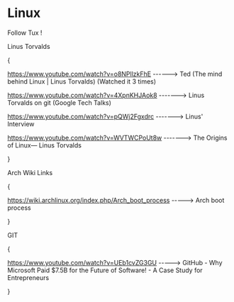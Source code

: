 # Linux
Follow Tux ! 


Linus Torvalds

{

https://www.youtube.com/watch?v=o8NPllzkFhE ------> Ted (The mind behind Linux | Linus Torvalds) (Watched it 3 times)

https://www.youtube.com/watch?v=4XpnKHJAok8 -------> Linus Torvalds on git (Google Tech Talks)

https://www.youtube.com/watch?v=pQWj2Fgxdrc -------> Linus' Interview

https://www.youtube.com/watch?v=WVTWCPoUt8w -------> The Origins of Linux— Linus Torvalds

}


Arch Wiki Links

{

https://wiki.archlinux.org/index.php/Arch_boot_process -----> Arch boot process

}

GIT

{

https://www.youtube.com/watch?v=UEb1cvZG3GU -----> GitHub - Why Microsoft Paid $7.5B for the Future of Software! - A Case Study for Entrepreneurs

}
